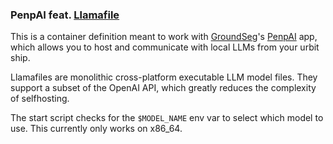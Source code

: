 ### PenpAI feat. [Llamafile](https://github.com/Mozilla-Ocho/llamafile)

This is a container definition meant to work with [GroundSeg](https://github.com/Native-Planet/GroundSeg)'s [PenpAI](https://github.com/Native-Planet/penpAI) app, which allows you to host and communicate with local LLMs from your urbit ship. 

Llamafiles are monolithic cross-platform executable LLM model files. They support a subset of the OpenAI API, which greatly reduces the complexity of selfhosting.

The start script checks for the `$MODEL_NAME` env var to select which model to use. This currently only works on x86_64.
